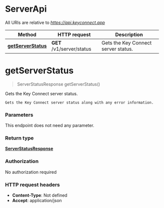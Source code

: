 # ServerApi

All URIs are relative to *https://api.keyconnect.app*

Method | HTTP request | Description
------------- | ------------- | -------------
[**getServerStatus**](ServerApi.md#getServerStatus) | **GET** /v1/server/status | Gets the Key Connect server status.


<a name="getServerStatus"></a>
# **getServerStatus**
> ServerStatusResponse getServerStatus()

Gets the Key Connect server status.

    Gets the Key Connect server status along with any error information.

### Parameters
This endpoint does not need any parameter.

### Return type

[**ServerStatusResponse**](../Models/ServerStatusResponse.md)

### Authorization

No authorization required

### HTTP request headers

- **Content-Type**: Not defined
- **Accept**: application/json


